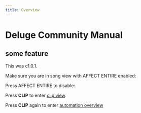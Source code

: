 ```yaml
---
title: Overview
---
```

# Deluge Community Manual

##  some feature

This was <added-in>c1.0.1</added-in>.

Make sure you are in song view with AFFECT ENTIRE enabled:

<affect-entire on song></affect-entire>

Press AFFECT ENTIRE to disable:

<affect-entire song></affect-entire>

Press **CLIP** to enter [clip view](/clips/).

<affect-entire clip></affect-entire>

Press **CLIP** again to enter [automation overview](/views/automation#overview)

<affect-entire clip="blinking"></affect-entire>
